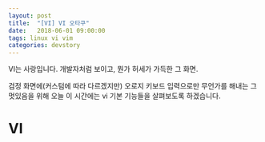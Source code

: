 ```yaml
---
layout: post
title:  "[VI] VI 오타쿠"
date:   2018-06-01 09:00:00
tags: linux vi vim
categories: devstory
---
```

VI는 사랑입니다. 개발자처럼 보이고, 뭔가 허세가 가득한 그 화면.

검정 화면에(커스텀에 따라 다르겠지만) 오로지 키보드 입력으로만 무언가를 해내는
그 멋있음을 위해 오늘 이 시간에는 vi 기본 기능들을 살펴보도록 하겠습니다.

# VI
